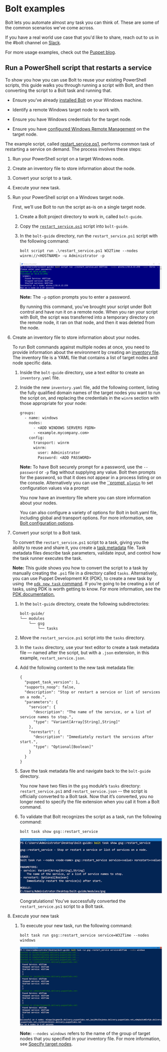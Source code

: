 # Bolt examples

Bolt lets you automate almost any task you can think of. These are some of the common scenarios we've come across.

If you have a real world use case that you'd like to share, reach out to us in the \#bolt channel on [Slack](https://slack.puppet.com).

For more usage examples, check out the [Puppet blog](https://puppet.com/blog-tags/puppet-bolt).

## Run a PowerShell script that restarts a service

To show you how you can use Bolt to reuse your existing PowerShell scripts, this guide walks you through running a script with Bolt, and then converting the script to a Bolt task and running that.

-   Ensure you’ve already [installed Bolt](bolt_installing.md#) on your Windows machine.

-   Identify a remote Windows target node to work with.

-   Ensure you have Windows credentials for the target node.

-   Ensure you have [configured Windows Remote Management](https://docs.microsoft.com/en-us/windows/desktop/winrm/installation-and-configuration-for-windows-remote-management) on the target node.


The example script, called [restart\_service.ps1](https://gist.github.com/RandomNoun7/03dfb910e5d93fefaae6e6c2da625c44#file-restart_service-ps1), performs common task of restarting a service on demand. The process involves these steps:

1.  Run your PowerShell script on a target Windows node.

2.  Create an inventory file to store information about the node.

3.  Convert your script to a task.

4.  Execute your new task.


1.  Run your PowerShell script on a Windows target node.

    First, we’ll use Bolt to run the script as-is on a single target node.

    1.  Create a Bolt project directory to work in, called `bolt-guide`.

    2.  Copy the [`restart_service.ps1`](https://gist.github.com/RandomNoun7/03dfb910e5d93fefaae6e6c2da625c44#file-restart_service-ps1) script into `bolt-guide`.

    3.  In the `bolt-guide` directory, run the `restart_service.ps1` script with the following command:

        ```
        bolt script run .\restart_service.ps1 W32Time --nodes winrm://<HOSTNAME> -u Administrator -p 
        ```

        ![](restart_service.png)

        **Note:** The `-p` option prompts you to enter a password.

        By running this command, you’ve brought your script under Bolt control and have run it on a remote node. When you ran your script with Bolt, the script was transferred into a temporary directory on the remote node, it ran on that node, and then it was deleted from the node.

2.  Create an inventory file to store information about your nodes.

    To run Bolt commands against multiple nodes at once, you need to provide information about the environment by creating an [inventory file](inventory_file.md). The inventory file is a YAML file that contains a list of target nodes and node specific data.

    1.  Inside the `bolt-guide` directory, use a text editor to create an `inventory.yaml` file.

    2.  Inside the new `inventory.yaml` file, add the following content, listing the fully qualified domain names of the target nodes you want to run the script on, and replacing the credentials in the `winrm` section with those appropriate for your node:

        ```
        groups:
          - name: windows
            nodes:
              - <ADD WINDOWS SERVERS FQDN>
              - <example.mycompany.com>
            config:
              transport: winrm
              winrm:
                user: Administrator
                Password: <ADD PASSWORD>
        ```

        **Note:** To have Bolt securely prompt for a password, use the `--password` or `-p` flag without supplying any value. Bolt then prompts for the password, so that it does not appear in a process listing or on the console. Alternatively you can use the [``prompt` plugin`](inventory_file_v2.md#) to set configuration values via a prompt

        You now have an inventory file where you can store information about your nodes.

        You can also configure a variety of options for Bolt in bolt.yaml file, including global and transport options. For more information, see [Bolt configuration options](bolt_configuration_options.md).

3.  Convert your script to a Bolt task.

    To convert the `restart_service.ps1` script to a task, giving you the ability to reuse and share it, you create a [task metadata](writing_tasks.md#) file. Task metadata files describe task parameters, validate input, and control how the task runner executes the task.

    **Note:** This guide shows you how to convert the script to a task by manually creating the `.ps1` file in a directory called `tasks`. Alternatively, you can use Puppet Development Kit \(PDK\), to create a new task by using  the [`pdk new task` command](https://puppet.com/docs/pdk/1.x/pdk_reference.html#pdk-new-task-command). If you’re going to be creating a lot of tasks, using PDK is worth getting to know. For more information, see the [PDK documentation.](https://puppet.com/docs/pdk/1.x/pdk_overview.html)

    1.  In the `bolt-guide` directory, create the following subdirectories:

        ```
        bolt-guide/
        └── modules
            └── gsg
                └── tasks
        ```

    2.  Move the `restart_service.ps1` script into the `tasks` directory.

    3.  In the `tasks` directory, use your text editor to create a task metadata file — named after the script, but with a `.json` extension, in this example, `restart_service.json`.

    4.  Add the following content to the new task metadata file:

        ```
        {
          "puppet_task_version": 1,
          "supports_noop": false,
          "description": "Stop or restart a service or list of services on a node.",
          "parameters": {
            "service": {
              "description": "The name of the service, or a list of service names to stop.",
              "type": "Variant[Array[String],String]"
            },
            "norestart": {
              "description": "Immediately restart the services after start.",
              "type": "Optional[Boolean]"
            }
          }
        }
        ```

    5.  Save the task metadata file and navigate back to the `bolt-guide` directory.

        You now have two files in the `gsg` module’s `tasks` directory: `restart_service.ps1` and `restart_service.json` -- the script is officially converted to a Bolt task. Now that it’s converted, you no longer need to specify the file extension when you call it from a Bolt command.

    6.  To validate that Bolt recognizes the script as a task, run the following command:

        ```
        bolt task show gsg::restart_service
        ```

        ![](bolt_PS_2.png)

        Congratulations! You’ve successfully converted the `restart_service.ps1` script to a Bolt task.

4.  Execute your new task

    1.  To execute your new task, run the following command:

        ```
        bolt task run gsg::restart_service service=W32Time --nodes windows
        ```

        ![](bolt_PS_3.png)

        **Note:** `--nodes windows` refers to the name of the group of target nodes that you specified in your inventory file. For more information, see [Specify target nodes](bolt_options.md#).


